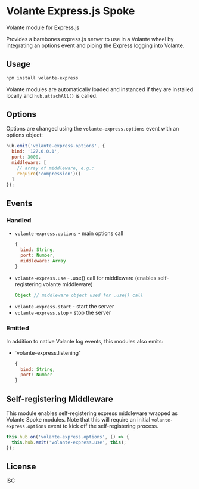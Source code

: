 # Volante Express.js Spoke

Volante module for Express.js

Provides a barebones express.js server to use in a Volante wheel by integrating an options event and piping the Express logging into Volante.


## Usage

```bash
npm install volante-express
```

Volante modules are automatically loaded and instanced if they are installed locally and `hub.attachAll()` is called.

## Options

Options are changed using the `volante-express.options` event with an options object:

```js
hub.emit('volante-express.options', {
  bind: '127.0.0.1',
  port: 3000,
  middleware: [
    // array of middleware, e.g.:
    require('compression')()
  ]
});
```

## Events

### Handled

- `volante-express.options` - main options call
  ```js
  {
    bind: String,
    port: Number,
    middleware: Array
  }
  ```
- `volante-express.use` - .use() call for middleware (enables self-registering volante middleware)
  ```js
  Object // middleware object used for .use() call
  ```
- `volante-express.start` - start the server
- `volante-express.stop` - stop the server

### Emitted

In addition to native Volante log events, this modules also emits:

- `volante-express.listening'
  ```js
  {
    bind: String,
    port: Number
  }
  ```


## Self-registering Middleware

This module enables self-registering express middleware wrapped as Volante Spoke modules. Note that this will require an initial `volante-express.options` event to kick off the self-registering process.

```js
this.hub.on('volante-express.options', () => {
  this.hub.emit('volante-express.use', this);
});
```

## License

ISC